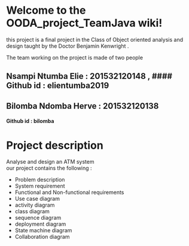 # Welcome to the OODA_project_TeamJava wiki!
this project is a final project in the Class of Object oriented analysis and design taught by the Doctor Benjamin Kenwright .

The team working on the project is made of two people
## Nsampi Ntumba Elie : 201532120148 , #### Github id : elientumba2019


## Bilomba Ndomba Herve : 201532120138
#### Github id : bilomba

# Project description
Analyse and design an ATM system  
our project contains the following : 
* Problem description
* System requirement
* Functional and Non-functional requirements
* Use case diagram
* activity diagram
* class diagram
* sequence diagram
* deployment diagram
* State machine diagram
* Collaboration diagram
